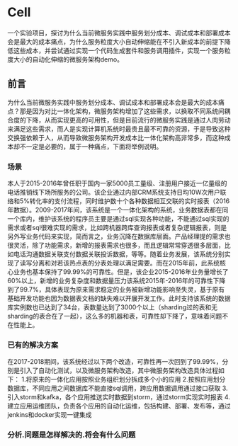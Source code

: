# Cell
一个实验项目，探讨为什么当前微服务实践中服务划分成本、调试成本和部署成本会是最大的成本痛点，为什么服务粒度大小自动伸缩能在不引入新成本的前提下降低这些成本，并尝试通过实现一个代码生成套件和服务调用插件，实现一个服务粒度大小的自动化伸缩的微服务架构demo。
## 前言
为什么当前微服务实践中服务划分成本、调试成本和部署成本会是最大的成本痛点？那是因为对比一体化架构，微服务架构增加了这些需求，以换取不同系统间耦合度的下降，从而实现更高的可用性，但是目前流行的微服务实践是通过人肉劳动来满足这些需求，而人是实现计算机系统时最贵且最不可靠的资源，于是导致这种交换强依赖于人，从而导致微服务架构开发成本比一体化架构高非常多，而这种成本却不一定是必要的，属于一种痛点，下面将举例说明。
### 场景
本人于2015-2016年曾任职于国内一家5000员工量级、注册用户接近一亿量级的电话推销线下场所服务的公司。该企业通过内部CRM系统支持日均10W次用户联络和5%转化率的支付流程，同时维护数十个各种数据相互交联的实时报表（2016年数据）。2009-2017年间，该系统是一个一体化架构的系统，业务数据表都在同一个库内，维护该系统的程序员主要是通过sql实现各种功能，不能通过sql实现的需求或者sql很难实现的需求，比如跨机器跨库查询报表或者复杂逻辑报表，则是另外写业务代码来实现，简而言之，业务沉降在数据库层面。产品经理提的需求也很灵活，除了功能需求，新增的报表需求也很多，而且逻辑常常穿透很多层面，比如电话沟通数据关联支付数据关联投诉数据，等等。随着业务发展，该系统分别实现了读写分离和对若该热点表的分表处理以满足需要。而在2015年前，此系统核心业务也基本保持了99.99%的可靠性。但是，该企业2015-2016年业务量增长了60%以上，新增的业务复杂度和数据量压力该系统2015年-2016年的可靠性下降到了99.7%，具体表现为原来需求稳定的业务被新增功能影响至失灵，基于原有基础开发功能也因为数据表文档的缺失难以开展开发工作。此时支持该系统的数据库实例数也已达到了34台，表数量达到了3000个以上（sharding过的表和无sharding的表合在了一起），这么多的机器和表，可靠性却下降了，意味着问题不在性能上。
### 已有的解决方案
在2017-2018期间，该系统经过以下两个改造，可靠性再一次回到了99.99%，分别是引入了自动化测试，以及微服务架构改造，其中微服务架构改造具体过程如下：
1.将原来的一体化应用按照业务组织划分拆成多个小的应用
2.按照应用划分数据库，不同应用之间数据库不能直接sql调用，跨应用数据调用通过接口获取
3.引入storm和kafka，各个应用推送实时数据到storm，通过storm实现实时报表
4.建立应用运维团队，负责各个应用的自动化运维，包括构建、部署、发布等，通过jenkins和docker实现一键集成
### 分析.问题是怎样解决的.将会有什么问题
